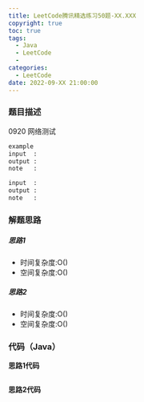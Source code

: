 ```yaml
---
title: LeetCode腾讯精选练习50题-XX.XXX
copyright: true
toc: true
tags:
  - Java
  - LeetCode
  - 
categories:
  - LeetCode
date: 2022-09-XX 21:00:00
---
```



### 题目描述
0920 网络测试

```bash
example
input  : 
output : 
note   : 

input  : 
output : 
note   : 
```

<!--more-->

### 解题思路

##### 思路1

+ 时间复杂度:O()
+ 空间复杂度:O()
##### 思路2

+ 时间复杂度:O()
+ 空间复杂度:O()


### 代码（Java）
**思路1代码**
```java

```
**思路2代码**
```java

```